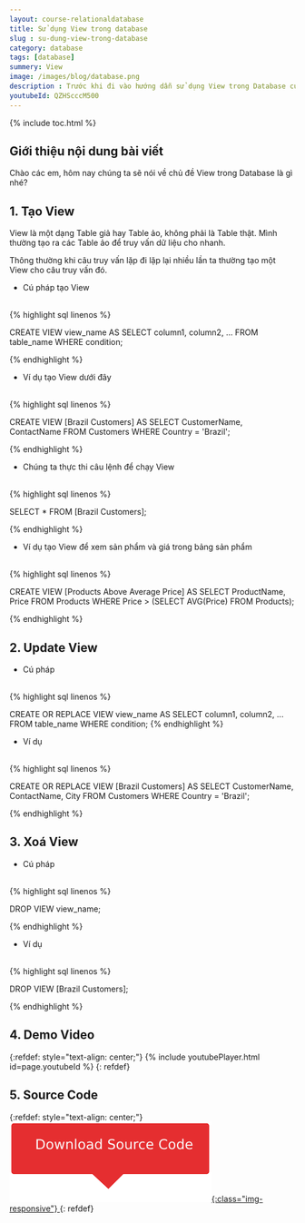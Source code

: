 ```yaml
---
layout: course-relationaldatabase
title: Sử dụng View trong database
slug : su-dung-view-trong-database
category: database
tags: [database]
summery: View    
image: /images/blog/database.png
description : Trước khi đi vào hướng dẫn sử dụng View trong Database cụ thể như thế nào gồm cách thao tác để tạo View, Update View và xoá View trong Database. Tác giả sẽ giới thiệu cho người đọc hiểu được khái niệm View trong Database là gì. Sau đó sẽ hướng dẫn cú pháp thực hiện với View trong lập trình Database thông qua các ví dụ minh hoạ trong bài.
youtubeId: QZHScccM500
---
```


{% include toc.html %}

## **Giới thiệu nội dung bài viết**

Chào các em, hôm nay chúng ta sẽ nói về chủ đề View trong Database là gì nhé?

## **1. Tạo View**

View là một dạng Table giả hay Table ảo, không phải là Table thật. Mình thường tạo ra các Table ảo để truy vấn dữ liệu cho nhanh.

Thông thường khi câu truy vấn lặp đi lặp lại nhiều lần ta thường tạo một View cho câu truy vấn đó.

- Cú pháp tạo View

<br>
{% highlight sql linenos %}

CREATE VIEW view_name AS
SELECT column1, column2, ...
FROM table_name
WHERE condition; 

{% endhighlight %}

- Ví dụ tạo View dưới đây

<br>
{% highlight sql linenos %}

CREATE VIEW [Brazil Customers] AS
SELECT CustomerName, ContactName
FROM Customers
WHERE Country = 'Brazil'; 

{% endhighlight %}

- Chúng ta thực thi câu lệnh để chạy View

<br>
{% highlight sql linenos %}

SELECT * FROM [Brazil Customers]; 

{% endhighlight %}


- Ví dụ tạo View để xem sản phẩm và giá trong bảng sản phẩm

<br>
{% highlight sql linenos %}

CREATE VIEW [Products Above Average Price] AS
SELECT ProductName, Price
FROM Products
WHERE Price > (SELECT AVG(Price) FROM Products); 

{% endhighlight %}


## **2. Update View**

- Cú pháp

<br>
{% highlight sql linenos %}

CREATE OR REPLACE VIEW view_name AS
SELECT column1, column2, ...
FROM table_name
WHERE condition; 
{% endhighlight %}

- Ví dụ

<br>
{% highlight sql linenos %}

CREATE OR REPLACE VIEW [Brazil Customers] AS
SELECT CustomerName, ContactName, City
FROM Customers
WHERE Country = 'Brazil';

{% endhighlight %}

## **3. Xoá View**

- Cú pháp

<br>
{% highlight sql linenos %}

DROP VIEW view_name; 

{% endhighlight %}

- Ví dụ

<br>
{% highlight sql linenos %}

DROP VIEW [Brazil Customers]; 

{% endhighlight %}

## **4. Demo Video**

{:refdef: style="text-align: center;"}
{% include youtubePlayer.html id=page.youtubeId %}
{: refdef}

## **5. Source Code**

{:refdef: style="text-align: center;"}
<a href="https://github.com/levunguyen/Database-Mysql" target="_blank"> ![Sourcecode ](/images/icon/githubsource.png){:class="img-responsive"} </a>
{: refdef}
